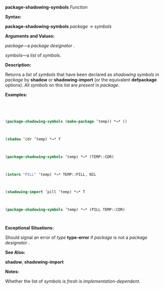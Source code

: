**package-shadowing-symbols** *Function* 



**Syntax:** 



**package-shadowing-symbols** *package → symbols* 



**Arguments and Values:** 



*package*—a *package designator* . 



*symbols*—a *list* of *symbols*. 



**Description:** 



Returns a *list* of *symbols* that have been declared as *shadowing symbols* in *package* by **shadow** or **shadowing-import** (or the equivalent **defpackage** options). All *symbols* on this *list* are *present* in *package*. 



**Examples:**
```lisp
 



(package-shadowing-symbols (make-package ’temp)) *→* () 



(shadow ’cdr ’temp) *→* T 



(package-shadowing-symbols ’temp) *→* (TEMP::CDR) 



(intern "PILL" ’temp) *→* TEMP::PILL, NIL 



(shadowing-import ’pill ’temp) *→* T 



(package-shadowing-symbols ’temp) *→* (PILL TEMP::CDR) 




```
**Exceptional Situations:** 



Should signal an error of *type* **type-error** if *package* is not a *package designator* . 



**See Also:** 



**shadow**, **shadowing-import** 



**Notes:** 



Whether the list of *symbols* is *fresh* is *implementation-dependent*. 



